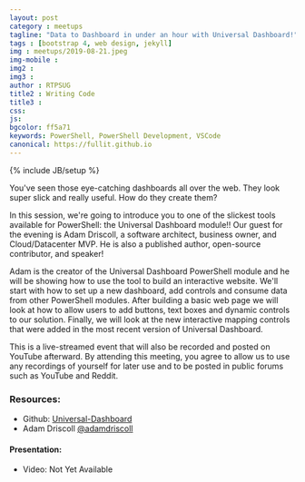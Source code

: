 ```yaml
---
layout: post
category : meetups
tagline: "Data to Dashboard in under an hour with Universal Dashboard!"
tags : [bootstrap 4, web design, jekyll]
img : meetups/2019-08-21.jpeg
img-mobile : 
img2 : 
img3 : 
author : RTPSUG
title2 : Writing Code
title3 : 
css: 
js: 
bgcolor: ff5a71
keywords: PowerShell, PowerShell Development, VSCode
canonical: https://fullit.github.io
---
```

{% include JB/setup %}

You've seen those eye-catching dashboards all over the web. They look super slick and really useful. How do they create them?

In this session, we're going to introduce you to one of the slickest tools available for PowerShell: the Universal Dashboard module!! Our guest for the evening is Adam Driscoll, a software architect, business owner, and Cloud/Datacenter MVP. He is also a published author, open-source contributor, and speaker!

<!--more-->

Adam is the creator of the Universal Dashboard PowerShell module and he will be showing how to use the tool to build an interactive website. We'll start with how to set up a new dashboard, add controls and consume data from other PowerShell modules. After building a basic web page we will look at how to allow users to add buttons, text boxes and dynamic controls to our solution. Finally, we will look at the new interactive mapping controls that were added in the most recent version of Universal Dashboard.

This is a live-streamed event that will also be recorded and posted on YouTube afterward. By attending this meeting, you agree to allow us to use any recordings of yourself for later use and to be posted in public forums such as YouTube and Reddit.

### Resources:
- Github: [Universal-Dashboard](https://github.com/ironmansoftware/universal-dashboard)
- Adam Driscoll [@adamdriscoll](https://twitter.com/adamdriscoll)

#### Presentation:
- Video: Not Yet Available
